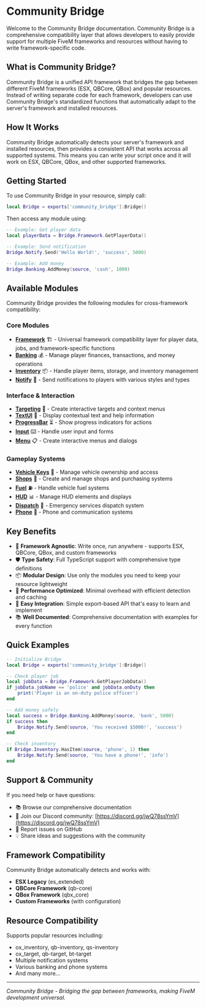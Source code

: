 # Community Bridge

Welcome to the Community Bridge documentation. Community Bridge is a comprehensive compatibility layer that allows developers to easily provide support for multiple FiveM frameworks and resources without having to write framework-specific code.

## What is Community Bridge?

Community Bridge is a unified API framework that bridges the gap between different FiveM frameworks (ESX, QBCore, QBox) and popular resources. Instead of writing separate code for each framework, developers can use Community Bridge's standardized functions that automatically adapt to the server's framework and installed resources.

## How It Works

Community Bridge automatically detects your server's framework and installed resources, then provides a consistent API that works across all supported systems. This means you can write your script once and it will work on ESX, QBCore, QBox, and other supported frameworks.

## Getting Started

To use Community Bridge in your resource, simply call:

```lua
local Bridge = exports['community_bridge']:Bridge()
```

Then access any module using:
```lua
-- Example: Get player data
local playerData = Bridge.Framework.GetPlayerData()

-- Example: Send notification
Bridge.Notify.Send('Hello World!', 'success', 5000)

-- Example: Add money
Bridge.Banking.AddMoney(source, 'cash', 1000)
```

## Available Modules

Community Bridge provides the following modules for cross-framework compatibility:

### Core Modules

* **[Framework](Framework/)** 🏗️ - Universal framework compatibility layer for player data, jobs, and framework-specific functions
* **[Banking](Banking/)** 💰 - Manage player finances, transactions, and money operations
* **[Inventory](Inventory/)** 📦 - Handle player items, storage, and inventory management
* **[Notify](Notify/)** 📢 - Send notifications to players with various styles and types

### Interface & Interaction

* **[Targeting](Targeting/)** 🎯 - Create interactive targets and context menus
* **[TextUI](TextUI/)** 📝 - Display contextual text and help information
* **[ProgressBar](ProgressBar/)** ⏳ - Show progress indicators for actions
* **[Input](Input/)** ⌨️ - Handle user input and forms
* **[Menu](Menu/)** 📋 - Create interactive menus and dialogs

### Gameplay Systems

* **[Vehicle Keys](Vehicle%20Keys/)** 🔑 - Manage vehicle ownership and access
* **[Shops](Shops/)** 🏪 - Create and manage shops and purchasing systems
* **[Fuel](Fuel/)** ⛽ - Handle vehicle fuel systems
* **[HUD](HUD/)** 📊 - Manage HUD elements and displays
* **[Dispatch](Dispatch/)** 🚨 - Emergency services dispatch system
* **[Phone](Phone/)** 📱 - Phone and communication systems

## Key Benefits

* 🔄 **Framework Agnostic**: Write once, run anywhere - supports ESX, QBCore, QBox, and custom frameworks
* 🛡️ **Type Safety**: Full TypeScript support with comprehensive type definitions
* 📦 **Modular Design**: Use only the modules you need to keep your resource lightweight
* 🚀 **Performance Optimized**: Minimal overhead with efficient detection and caching
* 🔧 **Easy Integration**: Simple export-based API that's easy to learn and implement
* 📚 **Well Documented**: Comprehensive documentation with examples for every function

## Quick Examples

```lua
-- Initialize Bridge
local Bridge = exports['community_bridge']:Bridge()

-- Check player job
local jobData = Bridge.Framework.GetPlayerJobData()
if jobData.jobName == 'police' and jobData.onDuty then
    print('Player is an on-duty police officer')
end

-- Add money safely
local success = Bridge.Banking.AddMoney(source, 'bank', 5000)
if success then
    Bridge.Notify.Send(source, 'You received $5000!', 'success')
end

-- Check inventory
if Bridge.Inventory.HasItem(source, 'phone', 1) then
    Bridge.Notify.Send(source, 'You have a phone!', 'info')
end
```

## Support & Community

If you need help or have questions:

* 📚 Browse our comprehensive documentation
* 💬 Join our Discord community: [https://discord.gg/jwQ78ssYmV](https://discord.gg/jwQ78ssYmV)
* 🐛 Report issues on GitHub
* 💡 Share ideas and suggestions with the community

## Framework Compatibility

Community Bridge automatically detects and works with:

* **ESX Legacy** (es_extended)
* **QBCore Framework** (qb-core)
* **QBox Framework** (qbx_core)
* **Custom Frameworks** (with configuration)

## Resource Compatibility

Supports popular resources including:

* ox_inventory, qb-inventory, qs-inventory
* ox_target, qb-target, bt-target
* Multiple notification systems
* Various banking and phone systems
* And many more...

---

*Community Bridge - Bridging the gap between frameworks, making FiveM development universal.*
